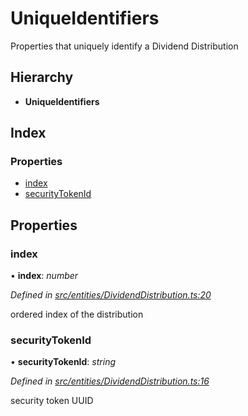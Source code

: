 # UniqueIdentifiers

Properties that uniquely identify a Dividend Distribution

## Hierarchy

* **UniqueIdentifiers**

## Index

### Properties

* [index]()
* [securityTokenId]()

## Properties

### index

• **index**: _number_

_Defined in_ [_src/entities/DividendDistribution.ts:20_](https://github.com/PolymathNetwork/polymath-sdk/blob/550676f/src/entities/DividendDistribution.ts#L20)

ordered index of the distribution

### securityTokenId

• **securityTokenId**: _string_

_Defined in_ [_src/entities/DividendDistribution.ts:16_](https://github.com/PolymathNetwork/polymath-sdk/blob/550676f/src/entities/DividendDistribution.ts#L16)

security token UUID

